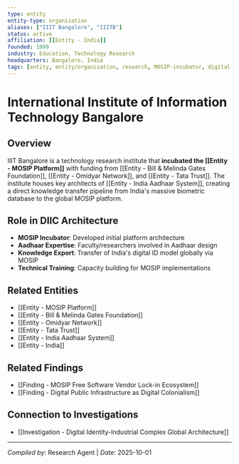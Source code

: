 ```yaml
---
type: entity
entity-type: organization
aliases: ["IIIT Bangalore", "IIITB"]
status: active
affiliation: [[Entity - India]]
founded: 1999
industry: Education, Technology Research
headquarters: Bangalore, India
tags: [entity, entity/organization, research, MOSIP-incubator, digital-id, India]
---
```


# International Institute of Information Technology Bangalore

## Overview
IIIT Bangalore is a technology research institute that **incubated the [[Entity - MOSIP Platform]]** with funding from [[Entity - Bill & Melinda Gates Foundation]], [[Entity - Omidyar Network]], and [[Entity - Tata Trust]]. The institute houses key architects of [[Entity - India Aadhaar System]], creating a direct knowledge transfer pipeline from India's massive biometric database to the global MOSIP platform.

## Role in DIIC Architecture
- **MOSIP Incubator**: Developed initial platform architecture
- **Aadhaar Expertise**: Faculty/researchers involved in Aadhaar design
- **Knowledge Export**: Transfer of India's digital ID model globally via MOSIP
- **Technical Training**: Capacity building for MOSIP implementations

## Related Entities
- [[Entity - MOSIP Platform]]
- [[Entity - Bill & Melinda Gates Foundation]]
- [[Entity - Omidyar Network]]
- [[Entity - Tata Trust]]
- [[Entity - India Aadhaar System]]
- [[Entity - India]]

## Related Findings
- [[Finding - MOSIP Free Software Vendor Lock-in Ecosystem]]
- [[Finding - Digital Public Infrastructure as Digital Colonialism]]

## Connection to Investigations
- [[Investigation - Digital Identity-Industrial Complex Global Architecture]]

---
*Compiled by*: Research Agent | *Date*: 2025-10-01
